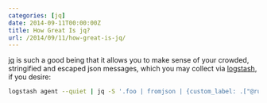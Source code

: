 ```yaml
---
categories: [jq]
date: 2014-09-11T00:00:00Z
title: How Great Is jq?
url: /2014/09/11/how-great-is-jq/
---
```


[jq][jq] is such a good being that it allows you to make sense of your crowded, stringified and escaped json messages, which you may collect via [logstash][logstash], if you desire:

```bash
logstash agent --quiet | jq -S '.foo | fromjson | {custom_label: .["@rubydebug_label"], another_custom_label: .["@another_rubydebug_label"], yacl: .["@yarl"].subfield, you_get_the_idea: true'
```

[jq]: http://stedolan.github.io/jq/
[logstash]: http://logstash.net/
